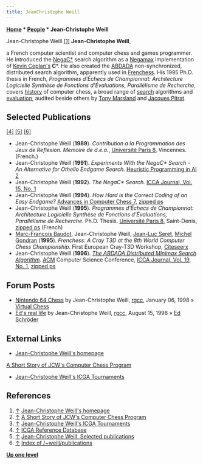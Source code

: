 ```yaml
---
title: JeanChristophe Weill
---
```

**[Home](Home "Home") \* [People](People "People") \* Jean-Christophe Weill**



 [](http://www.recherche.enac.fr/%7Eweill/) Jean-Christophe Weill <a id="cite-note-1" href="#cite-ref-1">[1]</a> 
**Jean-Christophe Weill**,  

a French computer scientist and computer chess and games programmer. He introduced the [NegaC\*](NegaC* "NegaC*") search algorithm as a [Negamax](Negamax "Negamax") implementation of [Kevin Coplan's](Kevin_Coplan "Kevin Coplan") **C**\*. He also created the [ABDADA](ABDADA "ABDADA") non-synchronized, distributed search algorithm, apparently used in [Frenchess](Frenchess "Frenchess"). His 1995 Ph.D. thesis in French, *Programmes d'Échecs de Championnat: Architecture Logicielle Synthèse de Fonctions d'Évaluations, Parallélisme de Recherche*, covers [history](History "History") of computer chess, a broad range of [search](Search "Search") algorithms and [evaluation](Evaluation "Evaluation"), audited beside others by [Tony Marsland](Tony_Marsland "Tony Marsland") and [Jacques Pitrat](Jacques_Pitrat "Jacques Pitrat"). 



## Selected Publications


<a id="cite-note-4" href="#cite-ref-4">[4]</a> <a id="cite-note-5" href="#cite-ref-5">[5]</a> <a id="cite-note-6" href="#cite-ref-6">[6]</a>



* Jean-Christophe Weill (**1989**). *Contribution a la Programmation des Jeux de Reflexion. Memoire de d.e.a.*, [Université Paris 8](University_of_Paris#8 "University of Paris"), Vincennes. (French.)
* Jean-Christophe Weill (**1991**). *Experiments With the NegaC\* Search - An Alternative for Othello Endgame Search.* [Heuristic Programming in AI 2](2nd_Computer_Olympiad#Workshop "2nd Computer Olympiad")
* Jean-Christophe Weill (**1992**). *The NegaC\* Search.* [ICCA Journal, Vol. 15, No. 1](ICGA_Journal#15_1 "ICGA Journal")
* Jean-Christophe Weill (**1994**). *How Hard is the Correct Coding of an Easy Endgame?* [Advances in Computer Chess 7](Advances_in_Computer_Chess_7 "Advances in Computer Chess 7"), [zipped ps](http://www.recherche.enac.fr/%7Eweill/publications/acc7.ps.gz)
* Jean-Christophe Weill (**1995**). *Programmes d'Échecs de Championnat: Architecture Logicielle Synthèse de Fonctions d'Évaluations, Parallélisme de Recherche*. Ph.D. Thesis. [Université Paris 8](University_of_Paris#8 "University of Paris"), Saint-Denis, [zipped ps](http://www.recherche.enac.fr/%7Eweill/publications/phdJCW.ps.gz) (French)
* [Marc-François Baudot](Marc-Fran%C3%A7ois_Baudot "Marc-François Baudot"), Jean-Christophe Weill, [Jean-Luc Seret](Jean-Luc_Seret "Jean-Luc Seret"), [Michel Gondran](Michel_Gondran "Michel Gondran") (**1995**). *Frenchess: A Cray T3D at the 8th World Computer Chess Championship*. First European Cray-T3D Workshop, [Citeseerx](http://citeseerx.ist.psu.edu/viewdoc/summary?doi=10.1.1.78.967)
* Jean-Christophe Weill (**1996**). *[The ABDADA Distributed Minimax Search Algorithm](http://portal.acm.org/citation.cfm?id=228345)*. [ACM](ACM "ACM") Computer Science Conference, [ICCA Journal, Vol. 19, No. 1](ICGA_Journal#19_1 "ICGA Journal"), [zipped ps](http://www.recherche.enac.fr/%7Eweill/publications/acm.ps.gz)


## Forum Posts


* [Nintendo 64 Chess](https://groups.google.com/d/msg/rec.games.chess.computer/UR_Q5Wfm8u0/K6Vs6X7XIKYJ) by Jean-Christophe Weill, [rgcc](Computer_Chess_Forums "Computer Chess Forums"), January 06, 1998 » [Virtual Chess](Virtual_Chess "Virtual Chess")
* [Ed's real life](https://groups.google.com/d/msg/rec.games.chess.computer/T0KphUfUTi8/R0ibWxvqMu0J) by Jean-Christophe Weill, [rgcc](Computer_Chess_Forums "Computer Chess Forums"), August 15, 1998 » [Ed Schröder](Ed_Schroder "Ed Schroder")


## External Links


* [Jean-Christophe Weill's homepage](http://www.recherche.enac.fr/%7Eweill/)


 [A Short Story of JCW's Computer Chess Program](http://www.recherche.enac.fr/~weill/chess.html)
* [Jean-Christophe Weill's ICGA Tournaments](https://www.game-ai-forum.org/icga-tournaments/person.php?id=27)


## References


1. <a id="cite-ref-1" href="#cite-note-1">↑</a> [Jean-Christophe Weill's homepage](http://www.recherche.enac.fr/%7Eweill/)
2. <a id="cite-ref-2" href="#cite-note-2">↑</a> [A Short Story of JCW's Computer Chess Program](http://www.recherche.enac.fr/~weill/chess.html)
3. <a id="cite-ref-3" href="#cite-note-3">↑</a> [Jean-Christophe Weill's ICGA Tournaments](https://www.game-ai-forum.org/icga-tournaments/person.php?id=27)
4. <a id="cite-ref-4" href="#cite-note-4">↑</a> [ICGA Reference Database](ICGA_Journal#RefDB "ICGA Journal")
5. <a id="cite-ref-5" href="#cite-note-5">↑</a> [Jean-Christophe Weill, Selected publications](http://www.recherche.enac.fr/~weill/publications.html)
6. <a id="cite-ref-6" href="#cite-note-6">↑</a> [Index of /~weill/publications](http://www.recherche.enac.fr/%7Eweill/publications/)

**[Up one level](People "People")**







 
